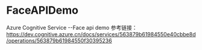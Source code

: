 # FaceAPIDemo
Azure Cognitive Service --Face api demo
参考链接：https://dev.cognitive.azure.cn/docs/services/563879b61984550e40cbbe8d/operations/563879b61984550f30395236
